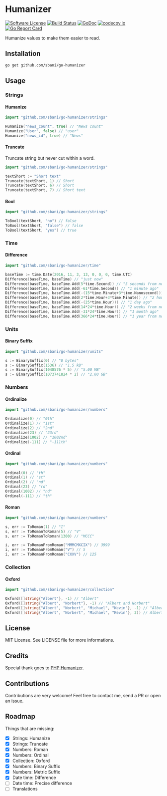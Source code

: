 # Humanizer
[![Software License](https://img.shields.io/badge/license-MIT-brightgreen.svg)](LICENSE.md) [![Build Status](https://travis-ci.org/sbani/go-humanizer.svg?branch=master)](https://travis-ci.org/sbani/go-humanizer) [![GoDoc](https://godoc.org/github.com/sbani/go-humanizer?status.svg)](https://godoc.org/github.com/sbani/go-humanizer) [![codecov.io](https://codecov.io/github/sbani/go-humanizer/coverage.svg?branch=master)](https://codecov.io/github/sbani/go-humanizer?branch=master) [![Go Report Card](https://goreportcard.com/badge/sbani/go-humanizer)](https://goreportcard.com/report/sbani/go-humanizer)


Humanize values to make them easier to read.

## Installation
```bash
go get github.com/sbani/go-humanizer
```

## Usage
### Strings
#### Humanize
```go
import "github.com/sbani/go-humanizer/strings"

Humanize("news_count", true) // "News count"
Humanize("User", false) // "user"
Humanize("news_id", true) // "News"
```
#### Truncate
Truncate string but never cut within a word.
```go
import "github.com/sbani/go-humanizer/strings"

textShort := "Short text"
Truncate(textShort, 1) // Short
Truncate(textShort, 6) // Short
Truncate(textShort, 7) // Short text
```
#### Bool
```go
import "github.com/sbani/go-humanizer/strings"

ToBool(textShort, "no") // false
ToBool(textShort, "false") // false
ToBool(textShort, "yes") // true
```
### Time
#### Difference
```go
import "github.com/sbani/go-humanizer/time"

baseTime := time.Date(2016, 11, 3, 13, 0, 0, 0, time.UTC)
Difference(baseTime, baseTime) // "just now"
Difference(baseTime, baseTime.Add(5*time.Second)) // "5 seconds from now"
Difference(baseTime, baseTime.Add(-61*time.Second)) // "1 minute ago"
Difference(baseTime, baseTime.Add(-(15*time.Minute+3*time.Nanosecond))) // "15 minutes ago"
Difference(baseTime, baseTime.Add(2*time.Hour+3*time.Minute)) // "2 hours from now"
Difference(baseTime, baseTime.Add(-(25*time.Hour))) // "1 day ago"
Difference(baseTime, baseTime.Add(14*24*time.Hour)) // "2 weeks from now"
Difference(baseTime, baseTime.Add(-31*24*time.Hour)) // "1 month ago"
Difference(baseTime, baseTime.Add(366*24*time.Hour)) // "1 year from now"
```
### Units
#### Binary Suffix
```go
import "github.com/sbani/go-humanizer/units"

s := BinarySuffix(0) // "0 bytes"
s := BinarySuffix(1536) // "1.5 kB"
s := BinarySuffix(1048576 * 5) // "5.00 MB"
s := BinarySuffix(1073741824 * 2) // "2.00 GB"
```
### Numbers
#### Ordinalize
```go
import "github.com/sbani/go-humanizer/numbers"

Ordinalize(0) // "0th"
Ordinalize(1) // "1st"
Ordinalize(2) // "2nd"
Ordinalize(23) // "23rd"
Ordinalize(1002) // "1002nd"
Ordinalize(-111) // "-111th"
```
#### Ordinal
```go
import "github.com/sbani/go-humanizer/numbers"

Ordinal(0) // "th"
Ordinal(1) // "st"
Ordinal(2) // "nd"
Ordinal(23) // "rd"
Ordinal(1002) // "nd"
Ordinal(-111) // "th"
```
#### Roman
```go
import "github.com/sbani/go-humanizer/numbers"

s, err := ToRoman(1) // "I"
s, err := ToRomanToRoman(5) // "V"
s, err := ToRomanToRoman(1300) // "MCCC"

i, err := ToRomanFromRoman("MMMCMXCIX") // 3999
i, err := ToRomanFromRoman("V") // 5
i, err := ToRomanFromRoman("CXXV") // 125
```
### Collection
#### Oxford
```go
import "github.com/sbani/go-humanizer/collection"

Oxford([]string{"Albert"}, -1) // "Albert"
Oxford([]string{"Albert", "Norbert"}, -1) // "Albert and Norbert"
Oxford([]string{"Albert", "Norbert", "Michael", "Kevin"}, -1) // "Albert, Norbert, Michael and Kevin"
Oxford([]string{"Albert", "Norbert", "Michael", "Kevin"}, 2)) // Albert, Norbert and 2 more
```

## License
MIT License. See LICENSE file for more informations.

## Credits
Special thank goes to [PHP Humanizer](https://github.com/coduo/php-humanizer).

## Contributions
Contributions are very welcome! Feel free to contact me, send a PR or open an issue.

## Roadmap
Things that are missing:
- [x] Strings: Humanize
- [x] Strings: Truncate
- [x] Numbers: Roman
- [x] Numbers: Ordinal
- [x] Collection: Oxford
- [x] Numbers: Binary Suffix
- [x] Numbers: Metric Suffix
- [x] Date time: Difference
- [ ] Date time: Precise difference
- [ ] Translations

